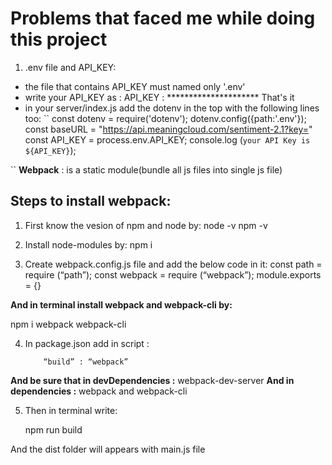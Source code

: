 # Problems that faced me while doing this project

1. .env file and API_KEY:
- the file that contains API_KEY must named only '.env'
- write your API_KEY as : API_KEY : ********************* That's it
- in your server/index.js add the dotenv in the top with the following lines too:
  ``
const dotenv = require('dotenv');
dotenv.config({path:'.env'});
const baseURL = "https://api.meaningcloud.com/sentiment-2.1?key="
const API_KEY = process.env.API_KEY;
console.log (`your API Key is ${API_KEY}`);

``
**Webpack** : is a static module(bundle all js files into single js file) 

## Steps to install webpack:
1.	First know the vesion of npm and node by:
                 node -v
                 npm -v

2.	Install node-modules by:
          npm i

3.	Create webpack.config.js file and add the below code in it:
      const path = require (“path”);
      const webpack = require (“webpack”);
      module.exports = {}

**And in terminal install webpack and webpack-cli by:**

 npm i webpack webpack-cli

4.	In package.json add in script :

            “build” : “webpack”

**And be sure that in devDependencies :** webpack-dev-server
**And in dependencies :** webpack and webpack-cli

5.	Then in terminal write:

      npm run build 

And the dist folder will appears with main.js file
